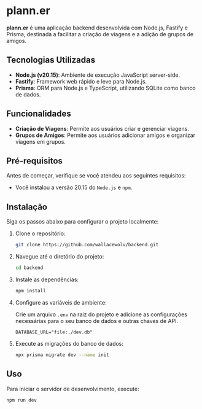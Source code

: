 # plann.er

**plann.er** é uma aplicação backend desenvolvida com Node.js, Fastify e Prisma, destinada a facilitar a criação de viagens e a adição de grupos de amigos.

## Tecnologias Utilizadas

- **Node.js (v20.15)**: Ambiente de execução JavaScript server-side.
- **Fastify**: Framework web rápido e leve para Node.js.
- **Prisma**: ORM para Node.js e TypeScript, utilizando SQLite como banco de dados.

## Funcionalidades

- **Criação de Viagens**: Permite aos usuários criar e gerenciar viagens.
- **Grupos de Amigos**: Permite aos usuários adicionar amigos e organizar viagens em grupos.

## Pré-requisitos

Antes de começar, verifique se você atendeu aos seguintes requisitos:

- Você instalou a versão 20.15 do `Node.js` e `npm`.

## Instalação

Siga os passos abaixo para configurar o projeto localmente:

1. Clone o repositório:

    ```bash
    git clone https://github.com/wallacewolv/backend.git
    ```

2. Navegue até o diretório do projeto:

    ```bash
    cd backend
    ```

3. Instale as dependências:

    ```bash
    npm install
    ```

4. Configure as variáveis de ambiente:

    Crie um arquivo `.env` na raiz do projeto e adicione as configurações necessárias para o seu banco de dados e outras chaves de API.

    ```plaintext
    DATABASE_URL="file:./dev.db"
    ```

5. Execute as migrações do banco de dados:

    ```bash
    npx prisma migrate dev --name init
    ```

## Uso

Para iniciar o servidor de desenvolvimento, execute:

```bash
npm run dev
